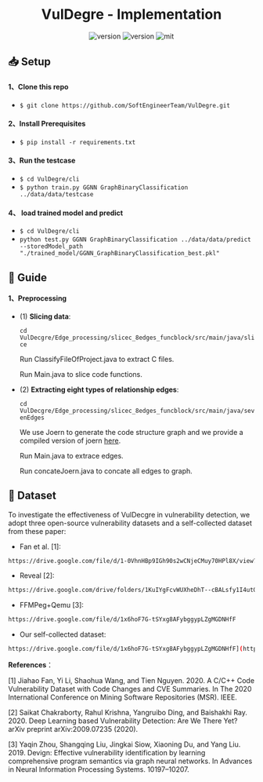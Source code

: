 <div align="center">
    <p>
    <h1>
    VulDegre - Implementation
    </h1>
    <img src="https://img.shields.io/badge/Platform-linux-lightgrey" alt="version"></a>
    <img src="https://img.shields.io/badge/Python-3.7+-orange" alt="version"></a>
    <img src="https://img.shields.io/badge/License-MIT-red.svg" alt="mit"></a>
</div>

## 📥 Setup

#### 1、Clone this repo

- `$ git clone https://github.com/SoftEngineerTeam/VulDegre.git`

#### 2、Install Prerequisites

- `$ pip install -r requirements.txt`

#### 3、Run the testcase

- `$ cd VulDegre/cli`
- `$ python train.py GGNN GraphBinaryClassification ../data/data/testcase`

#### 4、 load trained model and predict

- ``$ cd VulDegre/cli``
- `python test.py GGNN GraphBinaryClassification ../data/data/predict --storedModel_path "./trained_model/GGNN_GraphBinaryClassification_best.pkl"`

## 🚨 Guide

#### 1、Preprocessing

- (1) **Slicing data**:

  `cd VulDecgre/Edge_processing/slicec_8edges_funcblock/src/main/java/slice`

  Run ClassifyFileOfProject.java to extract C files.

  Run Main.java to slice code functions.

- (2) **Extracting eight  types of relationship edges**:

  `cd VulDecgre/Edge_processing/slicec_8edges_funcblock/src/main/java/sevenEdges`

  We use Joern to generate the code structure graph and we provide a compiled version of joern [here](https://zenodo.org/record/7323504#.Y3OQL3ZByUk). 

  Run Main.java to extrace edges.

  Run concateJoern.java to concate all edges to graph.

## 🤯 Dataset

To investigate the effectiveness of VulDecgre in vulnerability detection, we adopt three open-source vulnerability datasets and a self-collected dataset from these paper:

- Fan et al. [1]: 

```bash
https://drive.google.com/file/d/1-0VhnHBp9IGh90s2wCNjeCMuy70HPl8X/view?usp=sharing
```

- Reveal [2]: 

```bash
https://drive.google.com/drive/folders/1KuIYgFcvWUXheDhT--cBALsfy1I4utOyF
```

- FFMPeg+Qemu [3]: 

```bash
https://drive.google.com/file/d/1x6hoF7G-tSYxg8AFybggypLZgMGDNHfF
```

- Our self-collected dataset:

```bash
https://drive.google.com/file/d/1x6hoF7G-tSYxg8AFybggypLZgMGDNHfF](https://drive.google.com/file/d/1P0NsDzpL75g5-EKJ59qCYK384UE2ohZ5/view?usp=drive_link
```

**References**：

[1] Jiahao Fan, Yi Li, Shaohua Wang, and Tien Nguyen. 2020. A C/C++ Code Vulnerability Dataset with Code Changes and CVE Summaries. In The 2020 International Conference on Mining Software Repositories (MSR). IEEE.

[2] Saikat Chakraborty, Rahul Krishna, Yangruibo Ding, and Baishakhi Ray. 2020. Deep Learning based Vulnerability Detection: Are We There Yet? arXiv preprint arXiv:2009.07235 (2020).

[3] Yaqin Zhou, Shangqing Liu, Jingkai Siow, Xiaoning Du, and Yang Liu. 2019. Devign: Effective vulnerability identification by learning comprehensive program semantics via graph neural networks. In Advances in Neural Information Processing Systems. 10197–10207.
